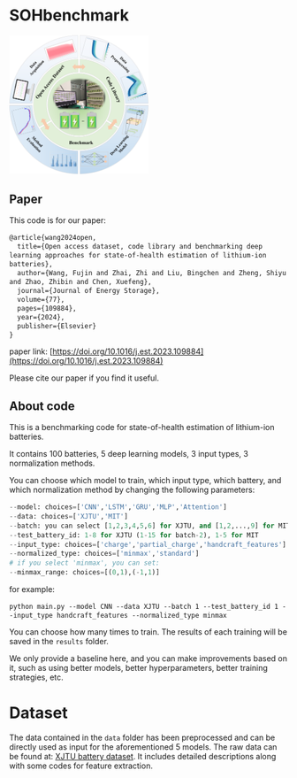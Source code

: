 # SOHbenchmark

<img src="graphical abstract.png" alt="graphical abstract" style="width:50%;">

## Paper
This code is for our paper:
```angular2html
@article{wang2024open,
  title={Open access dataset, code library and benchmarking deep learning approaches for state-of-health estimation of lithium-ion batteries},
  author={Wang, Fujin and Zhai, Zhi and Liu, Bingchen and Zheng, Shiyu and Zhao, Zhibin and Chen, Xuefeng},
  journal={Journal of Energy Storage},
  volume={77},
  pages={109884},
  year={2024},
  publisher={Elsevier}
}
```
paper link: [https://doi.org/10.1016/j.est.2023.109884](https://doi.org/10.1016/j.est.2023.109884)

Please cite our paper if you find it useful.


## About code

This is a benchmarking code for state-of-health estimation of lithium-ion batteries. 

It contains 100 batteries,
5 deep learning models, 
3 input types, 
3 normalization methods.

You can choose which model to train, which input type, which battery, and which normalization method by changing the following parameters:
```python
--model: choices=['CNN','LSTM','GRU','MLP','Attention']
--data: choices=['XJTU','MIT']
--batch: you can select [1,2,3,4,5,6] for XJTU, and [1,2,...,9] for MIT
--test_battery_id: 1-8 for XJTU (1-15 for batch-2), 1-5 for MIT
--input_type: choices=['charge','partial_charge','handcraft_features']
--normalized_type: choices=['minmax','standard']
# if you select 'minmax', you can set:
--minmax_range: choices=[(0,1),(-1,1)]
```
for example:
```angular2html
python main.py --model CNN --data XJTU --batch 1 --test_battery_id 1 --input_type handcraft_features --normalized_type minmax
```
You can choose how many times to train. 
The results of each training will be saved in the `results` folder.

We only provide a baseline here, 
and you can make improvements based on it, 
such as using better models, better hyperparameters, 
better training strategies, etc.


# Dataset
The data contained in the `data` folder has been preprocessed and can be directly used as input for the aforementioned 5 models. 
The raw data can be found at: [XJTU battery dataset](https://wang-fujin.github.io/).
It includes detailed descriptions along with some codes for feature extraction.

